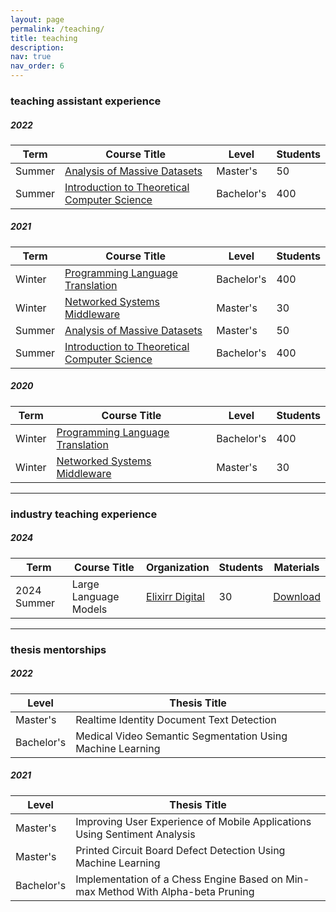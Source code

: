 ```yaml
---
layout: page
permalink: /teaching/
title: teaching
description: 
nav: true
nav_order: 6
---
```


<h3><strong>teaching assistant experience</strong></h3>

<!-- 2022 -->
<h5>2022</h5>
<table>
  <thead>
    <tr>
      <th>Term</th>
      <th>Course Title</th>
      <th>Level</th>
      <th>Students</th>
    </tr>
  </thead>
  <tbody>
    <tr>
      <td>Summer</td>
      <td><a href="https://www.fer.unizg.hr/en/course/aomd">Analysis of Massive Datasets</a></td>
      <td>Master's</td>
      <td>50</td>
    </tr>
    <tr>
      <td>Summer</td>
      <td><a href="https://www.fer.unizg.hr/en/course/ittcs">Introduction to Theoretical Computer Science</a></td>
      <td>Bachelor's</td>
      <td>400</td>
    </tr>
  </tbody>
</table>


<!-- 2021 -->
<h5>2021</h5>
<table>
  <thead>
    <tr>
      <th>Term</th>
      <th>Course Title</th>
      <th>Level</th>
      <th>Students</th>
    </tr>
  </thead>
  <tbody>
    <tr>
      <td>Winter</td>
      <td><a href="https://www.fer.unizg.hr/en/course/plt">Programming Language Translation</a></td>
      <td>Bachelor's</td>
      <td>400</td>
    </tr>
    <tr>
      <td>Winter</td>
      <td><a href="https://www.fer.unizg.hr/en/course/nsm">Networked Systems Middleware</a></td>
      <td>Master's</td>
      <td>30</td>
    </tr>
    <tr>
      <td>Summer</td>
      <td><a href="https://www.fer.unizg.hr/en/course/aomd">Analysis of Massive Datasets</a></td>
      <td>Master's</td>
      <td>50</td>
    </tr>
    <tr>
      <td>Summer</td>
      <td><a href="https://www.fer.unizg.hr/en/course/ittcs">Introduction to Theoretical Computer Science</a></td>
      <td>Bachelor's</td>
      <td>400</td>
    </tr>
  </tbody>
</table>

<!-- 2020 -->
<h5>2020</h5>
<table>
  <thead>
    <tr>
      <th>Term</th>
      <th>Course Title</th>
      <th>Level</th>
      <th>Students</th>
    </tr>
  </thead>
  <tbody>
    <tr>
      <td>Winter</td>
      <td><a href="https://www.fer.unizg.hr/en/course/plt">Programming Language Translation</a></td>
      <td>Bachelor's</td>
      <td>400</td>
    </tr>
    <tr>
      <td>Winter</td>
      <td><a href="https://www.fer.unizg.hr/en/course/nsm">Networked Systems Middleware</a></td>
      <td>Master's</td>
      <td>30</td>
    </tr>
  </tbody>
</table>

<hr/>

<h3><strong>industry teaching experience</strong></h3>

<h5>2024</h5>
<table>
  <thead>
    <tr>
      <th>Term</th>
      <th>Course Title</th>
      <th>Organization</th>
      <th>Students</th>
      <th>Materials</th>
    </tr>
  </thead>
  <tbody>
    <tr>
      <td>2024 Summer</td>
      <td>Large Language Models</td>
      <td><a href="https://www.elixirrdigital.com/">Elixirr Digital</a></td>
      <td>30</td>
      <td>
        <a href="/assets/llm_course.zip" download class="button">Download</a>
      </td>
    </tr>
  </tbody>
</table>

<hr/>

<h3><strong>thesis mentorships</strong></h3>

<!-- 2022 -->
<h5>2022</h5>
<table>
  <thead>
    <tr>
      <th>Level</th>
      <th>Thesis Title</th>
    </tr>
  </thead>
  <tbody>
    <tr>
      <td>Master's</td>
      <td>Realtime Identity Document Text Detection</td>
    </tr>
    <tr>
      <td>Bachelor's</td>
      <td>Medical Video Semantic Segmentation Using Machine Learning</td>
    </tr>
  </tbody>
</table>

<!-- 2021 -->
<h5>2021</h5>
<table>
  <thead>
    <tr>
      <th>Level</th>
      <th>Thesis Title</th>
    </tr>
  </thead>
  <tbody>
    <tr>
      <td>Master's</td>
      <td>Improving User Experience of Mobile Applications Using Sentiment Analysis</td>
    </tr>
    <tr>
      <td>Master's</td>
      <td>Printed Circuit Board Defect Detection Using Machine Learning</td>
    </tr>
    <tr>
      <td>Bachelor's</td>
      <td>Implementation of a Chess Engine Based on Min-max Method With Alpha-beta Pruning</td>
    </tr>
  </tbody>
</table>